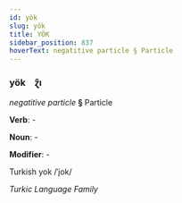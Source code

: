 ```yaml
---
id: yök
slug: yök
title: YÖK
sidebar_position: 837
hoverText: negatitive particle § Particle
---
```


### yök&emsp;<span kind="abugida">ɀ̑ı</span>

*negatitive particle* **§** Particle

**Verb**: -

**Noun**: -

**Modifier**: -

Turkish yok /ˈjok/

*Turkic Language Family*